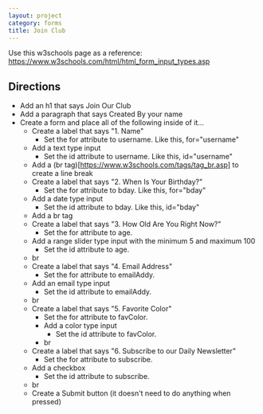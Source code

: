 ```yaml
---
layout: project
category: forms
title: Join Club
---
```


Use this w3schools page as a reference: https://www.w3schools.com/html/html_form_input_types.asp

## Directions

- Add an h1 that says Join Our Club
- Add a paragraph that says Created By your name
- Create a form and place all of the following inside of it...
  - Create a label that says "1. Name"
    - Set the for attribute to username. Like this, for="username"
  - Add a text type input
    - Set the id attribute to username. Like this, id="username"
  - Add a (br tag)[https://www.w3schools.com/tags/tag_br.asp] to create a line break
  - Create a label that says "2. When Is Your Birthday?"
    - Set the for attribute to bday. Like this, for="bday"
  - Add a date type input
    - Set the id attribute to bday. Like this, id="bday"
  - Add a br tag
  - Create a label that says "3. How Old Are You Right Now?"
    - Set the for attribute to age.
  - Add a range slider type input with the minimum 5 and maximum 100
    - Set the id attribute to age.
  - br
  - Create a label that says "4. Email Address"
    - Set the for attribute to emailAddy.
  - Add an email type input
    - Set the id attribute to emailAddy.
  - br
  - Create a label that says "5. Favorite Color"
      - Set the for attribute to favColor.
    - Add a color type input
      - Set the id attribute to favColor.
    - br
  - Create a label that says "6. Subscribe to our Daily Newsletter"
    - Set the for attribute to subscribe.
  - Add a checkbox
    - Set the id attribute to subscribe.
  - br
  - Create a Submit button (it doesn't need to do anything when pressed)
